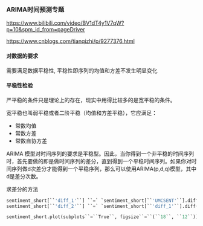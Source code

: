 ### ARIMA时间预测专题

https://www.bilibili.com/video/BV1dT4y1V7qW?p=10&spm_id_from=pageDriver

https://www.cnblogs.com/tianqizhi/p/9277376.html

#### 对数据的要求

需要满足数据平稳性, 平稳性即序列的均值和方差不发生明显变化

#### 平稳性检验

严平稳的条件只是理论上的存在，现实中用得比较多的是宽平稳的条件。

宽平稳也叫弱平稳或者二阶平稳（均值和方差平稳），它应满足：

- 常数均值
- 常数方差
- 常数自协方差

ARIMA 模型对时间序列的要求是平稳型。因此，当你得到一个非平稳的时间序列时，首先要做的即是做时间序列的差分，直到得到一个平稳时间序列。如果你对时间序列做d次差分才能得到一个平稳序列，那么可以使用ARIMA(p,d,q)模型，其中d是差分次数。

求差分的方法

```python
sentiment_short[``'diff_1'``] ``=` `sentiment_short[``'UMCSENT'``].diff(``1``)``#求差分值，一阶差分。   1指的是1个时间间隔，可更改。
sentiment_short[``'diff_2'``] ``=` `sentiment_short[``'diff_1'``].diff(``1``)``#再求差分，二阶差分。

sentiment_short.plot(subplots``=``True``, figsize``=``(``18``, ``12``))
```